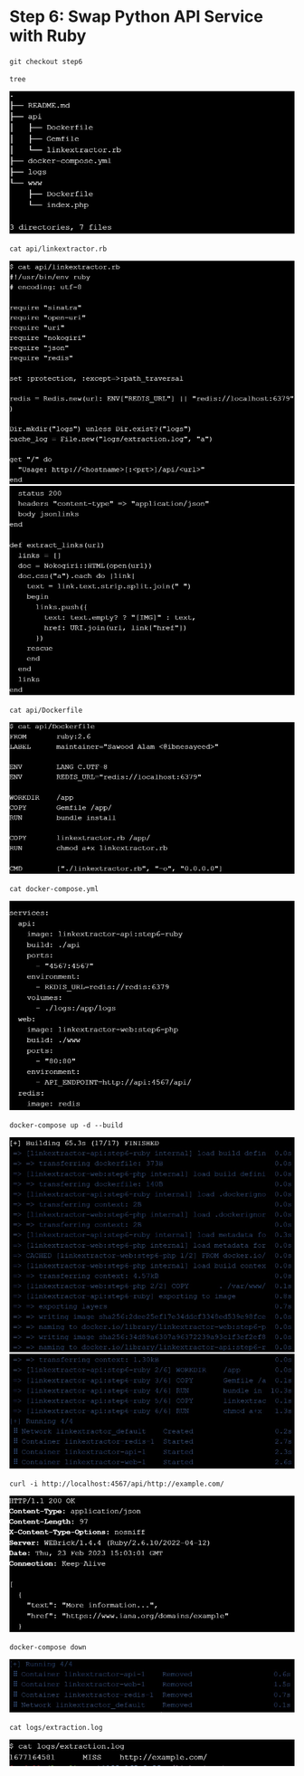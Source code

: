 # Step 6: Swap Python API Service with Ruby

``git checkout step6``

``tree``

![](../minggu-11/images/image48.jpg)

``cat api/linkextractor.rb``

![](../minggu-11/images/image49.jpg)
![](../minggu-11/images/image50.jpg)

``cat api/Dockerfile``

![](../minggu-11/images/image51.jpg)

``cat docker-compose.yml``

![](../minggu-11/images/image52.jpg)

``docker-compose up -d --build``

![](../minggu-11/images/image53.jpg)
![](../minggu-11/images/image54.jpg)

``curl -i http://localhost:4567/api/http://example.com/``

![](../minggu-11/images/image55.jpg)

``docker-compose down``

![](../minggu-11/images/image56.jpg)

``cat logs/extraction.log``

![](../minggu-11/images/image57.jpg)
